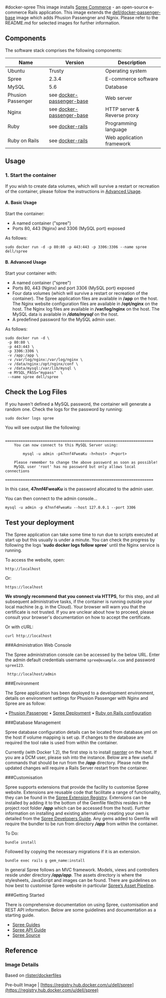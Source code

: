 #docker-spree
This image installs [Spree Commerce](http://spreecommerce.com/) - an open-source e-commerce Rails application. This image extends the [dell/docker-passenger-base](https://github.com/dell-cloud-marketplace/docker-passenger-base) image which adds Phusion Passengner and Ngnix. Please refer to the README.md for selected images for further information.



## Components
The software stack comprises the following components:

Name              | Version    | Description
------------------|------------|------------------------------
Ubuntu            | Trusty             | Operating system
Spree             | 2.3.4              | E-commerce software
MySQL             | 5.6                | Database
Phusion Passenger | see [docker-passenger-base](https://github.com/dell-cloud-marketplace/docker-passenger-base/)          | Web server
Nginx             | see [docker-passenger-base](https://github.com/dell-cloud-marketplace/docker-passenger-base/)            | HTTP server & Reverse proxy
Ruby              | see [docker-rails](https://github.com/dell-cloud-marketplace/docker-rails/) | Programming language
Ruby on Rails     | see [docker-rails](https://github.com/dell-cloud-marketplace/docker-rails/)     | Web application framework

## Usage

### 1. Start the container
If you wish to create data volumes, which will survive a restart or recreation of the container, please follow the instructions in [Advanced Usage](#advanced-usage).

#### A. Basic Usage
Start the container:

* A named container ("spree")
* Ports 80, 443 (Nginx) and 3306 (MySQL port) exposed

As follows:

```no-highlight
sudo docker run -d -p 80:80 -p 443:443 -p 3306:3306 --name spree dell/spree
```

<a name="advanced-usage"></a>
#### B. Advanced Usage
Start your container with:

* A named container ("spree")
* Ports 80, 443 (Nginx) and port 3306 (MySQL port) exposed
* Four data volumes (which will survive a restart or recreation of the container). The Spree application files are available in **/app** on the host. The Nginx website configuration files are available in **/opt/nginx** on the host. The Nginx log files are available in **/var/log/nginx** on the host. The MySQL data is available in ***/data/mysql*** on the host.
* A predefined password for the MySQL admin user.

As follows:

```no-highlight
sudo docker run -d \
 -p 80:80 \
 -p 443:443 \
 -p 3306:3306 \
 -v /app:/app \
 -v /var/log/nginx:/var/log/nginx \
 -v /data/nginx:/opt/nginx/conf \
 -v /data/mysql:/var/lib/mysql \
 -e MYSQL_PASS="mypass"  \
 --name spree dell/spree
```

## Check the Log Files

If you haven't defined a MySQL password, the container will generate a random one. Check the logs for the password by running:

```no-highlight
sudo docker logs spree
```

You will see output like the following:

```no-highlight
    ===================================================================
    You can now connect to this MySQL Server using:

        mysql -u admin -p47nnf4FweaKu -h<host> -P<port>

    Please remember to change the above password as soon as possible!
    MySQL user 'root' has no password but only allows local connections
    ===================================================================
```

In this case, **47nnf4FweaKu** is the password allocated to the admin user.

You can then connect to the admin console...

    mysql -u admin -p 47nnf4FweaKu --host 127.0.0.1 --port 3306

## Test your deployment

The Spree application can take some time to run due to scripts executed at start up but this usually is under a minute. You can check the progress by following the logs '**sudo docker logs follow spree**' until the Nginx service is running.

To access the website, open:
```no-highlight
http://localhost
```
Or:

```no-highlight
https://localhost
```

**We strongly recommend that you connect via HTTPS**, for this step, and all subsequent administrative tasks, if the container is running outside your local machine (e.g. in the Cloud). Your browser will warn you that the certificate is not trusted. If you are unclear about how to proceed, please consult your browser's documentation on how to accept the certificate.

Or with cURL:
```no-highlight
curl http://localhost
```

###Administration Web Console

The Spree administration console can be accessed by the below URL. Enter the admin default credentials username ```spree@example.com``` and password ```spree123```.

     http://localhost/admin

###Environment

The Spree application has been deployed to a development environment, details on environment settings for Phusion Passenger with Nginx and Spree are as follow:

•	[Phusion Passenger](https://www.phusionpassenger.com/documentation/Users%20guide%20Nginx.html#PassengerAppEnv)
•	[Spree Deployment](https://guides.spreecommerce.com/developer/deployment_tips.html)
•	[Ruby on Rails configuration](http://guides.rubyonrails.org/configuring.html)

###Database Management

Spree database configuration details can be located from database.yml on the host if volume mapping is set up. If changes to the database are required the tool rake is used from within the container. 

Currently (with Docker 1.2), the first step is to install [nsenter](https://github.com/jpetazzo/nsenter) on the host. If you are a DCM user, please ssh into the instance. Below are a few useful commands that should be run from the ***/app*** directory. Please note the updated changes will require a Rails Server restart from the container.

###Customisation

Spree supports extensions that provide the facility to customise Spree website. Extensions are reusable  code that facilitate a range of functionality, they can be found in the  [Spree Extension Registry](http://spreecommerce.com/extensions). Extensions can be installed by adding it to the bottom of the Gemfile file(this resides in the project root folder ***/app*** which can be accessed from the host).  Further information on installing and existing alternatively creating your own is detailed from the [Spree Developers Guide](http://guides.spreecommerce.com/developer/extensions_tutorial.html). Any gems added to Gemfile will require the bundler to be run from directory ***/app*** from within the container.

To Do:

    bundle install
 
Followed by copying the necessary migrations if it is an extension.

    bundle exec rails g gem_name:install

In general Spree follows an MVC framework. Models, views and controllers reside under directory ***/app/app***. The assets directory is where the stylesheets, JavaScript and images can be found. There are guidelines on how best to customise Spree website in particular [Spree’s Asset Pipeline](https://github.com/spree/spree-guides/blob/master/content/developer/customization/asset.markdown).

###Getting Started

There is comprehensive documentation on using Spree, customisation and REST API information. Below are some guidelines and documentation as a starting guide.

* [Spree Guides](http://guides.spreecommerce.com/)
* [Spree API Guide](http://guides.spreecommerce.com/api/)
* [Spree Source](https://github.com/spree/spree/tree/2-4-stable)



## Reference

### Image Details

Based on [rlister/dockerfiles](https://github.com/rlister/dockerfiles/tree/master/spree)

Pre-built Image   | [https://registry.hub.docker.com/u/dell/spree](https://registry.hub.docker.com/u/dell/spree) 
